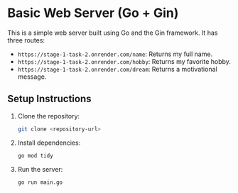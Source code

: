 # Basic Web Server (Go + Gin)

This is a simple web server built using Go and the Gin framework. It has three routes:

- `https://stage-1-task-2.onrender.com/name`: Returns my full name.
- `https://stage-1-task-2.onrender.com/hobby`: Returns my favorite hobby.
- `https://stage-1-task-2.onrender.com/dream`: Returns a motivational message.

## Setup Instructions

1. Clone the repository:
    ```bash
    git clone <repository-url>
    ```
2. Install dependencies:
    ```bash
    go mod tidy
    ```
3. Run the server:
    ```bash
    go run main.go
    ```
